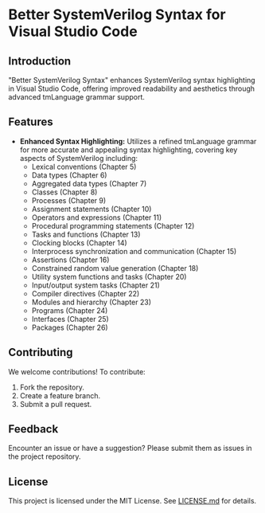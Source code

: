 # Better SystemVerilog Syntax for Visual Studio Code

## Introduction

"Better SystemVerilog Syntax" enhances SystemVerilog syntax highlighting in Visual Studio Code, offering improved readability and aesthetics through advanced tmLanguage grammar support.

## Features

- **Enhanced Syntax Highlighting:** Utilizes a refined tmLanguage grammar for more accurate and appealing syntax highlighting, covering key aspects of SystemVerilog including:
  - Lexical conventions (Chapter 5)
  - Data types (Chapter 6)
  - Aggregated data types (Chapter 7)
  - Classes (Chapter 8)
  - Processes (Chapter 9)
  - Assignment statements (Chapter 10)
  - Operators and expressions (Chapter 11)
  - Procedural programming statements (Chapter 12)
  - Tasks and functions (Chapter 13)
  - Clocking blocks (Chapter 14)
  - Interprocess synchronization and communication (Chapter 15)
  - Assertions (Chapter 16)
  - Constrained random value generation (Chapter 18)
  - Utility system functions and tasks (Chapter 20)
  - Input/output system tasks (Chapter 21)
  - Compiler directives (Chapter 22)
  - Modules and hierarchy (Chapter 23)
  - Programs (Chapter 24)
  - Interfaces (Chapter 25)
  - Packages (Chapter 26)

## Contributing

We welcome contributions! To contribute:

1. Fork the repository.
2. Create a feature branch.
3. Submit a pull request.

## Feedback

Encounter an issue or have a suggestion? Please submit them as issues in the project repository.

## License

This project is licensed under the MIT License. See [LICENSE.md](LICENSE.md) for details.
